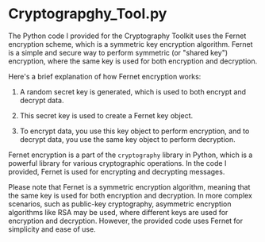 # Cryptograpghy_Tool.py
 
The Python code I provided for the Cryptography Toolkit uses the Fernet encryption scheme, which is a symmetric key encryption algorithm. Fernet is a simple and secure way to perform symmetric (or "shared key") encryption, where the same key is used for both encryption and decryption.

Here's a brief explanation of how Fernet encryption works:

1. A random secret key is generated, which is used to both encrypt and decrypt data.

2. This secret key is used to create a Fernet key object.

3. To encrypt data, you use this key object to perform encryption, and to decrypt data, you use the same key object to perform decryption.

Fernet encryption is a part of the `cryptography` library in Python, which is a powerful library for various cryptographic operations. In the code I provided, Fernet is used for encrypting and decrypting messages.

Please note that Fernet is a symmetric encryption algorithm, meaning that the same key is used for both encryption and decryption. In more complex scenarios, such as public-key cryptography, asymmetric encryption algorithms like RSA may be used, where different keys are used for encryption and decryption. However, the provided code uses Fernet for simplicity and ease of use.
